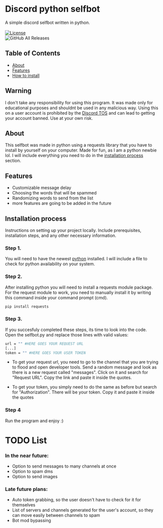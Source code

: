 
# Discord python selfbot

A simple discord selfbot written in python.<br><br>
[![License](https://img.shields.io/badge/license-GPL--3.0-blue.svg)](LICENSE)  
![GitHub All Releases](https://img.shields.io/github/downloads/owaii/python-selfbot/total.svg)



## Table of Contents

- [About](#about)
- [Features](#features)
- [How to install](#installation-process)

## Warning

I don't take any responsibility for using this program. It was made only for educational purposes and shouldnt be used in any malicious way. Using this on a user account is prohibited by the [Discord TOS](https://discord.com/terms) and can lead to getting your account banned. Use at your own risk.

## About

This selfbot was made in python using a requests library that you have to install by yourself on your computer. Made for fun, as I am a python newbie lol. I will include everything you need to do in the [installation process](#installation-process) section.

## Features

- Customizable message delay
- Choosing the words that will be spammed
- Randomizing words to send from the list
- more features are going to be added in the future

## Installation process

Instructions on setting up your project locally. Include prerequisites, installation steps, and any other necessary information.

<h3>Step 1.</h3>

You will need to have the newest [python](https://www.python.org/downloads/) installed.
I will include a file to check for python availability on your system.

<h3>Step 2.</h3>

After installing python you will need to install a requests module package. For the request module to work, you need to manually install it by writing this command inside your command prompt (cmd).

```bash
pip install requests
```   
  
<h3>Step 3.</h3>

If you succesfuly completed these steps, its time to look into the code. Open the selfbot.py and replace those lines with valid values:
```bash
url = "" #HERE GOES YOUR REQUEST URL
[...]
token = "" #HERE GOES YOUR USER TOKEN
```
- To get your request url, you need to go to the channel that you are trying to flood and open developer tools. Send a random message and look as there is a new request called "messages". Click on it and search for "Request URL". Copy the link and paste it inside the quotes.

- To get your token, you simply need to do the same as before but search for "Authorization". There will be your token.  Copy it and paste it inside the quotes

<h3>Step 4</h3>

Run the program and enjoy :)

# TODO List

<!-- TODO List -->

<h3>In the near future:</h3>
<ul>
  <li>Option to send messages to many channels at once</li>
  <li>Option to spam dms</li>
  <li>Option to send images</li>
</ul>

<h3>Late future plans:</h3>
<ul>
  <li>Auto token grabbing, so the user doesn't have to check for it for themselves</li>
  <li>List of servers and channels generated for the user's account, so they can move easily between channels to spam</li>
  <li>Bot mod bypassing</li>
</ul>

